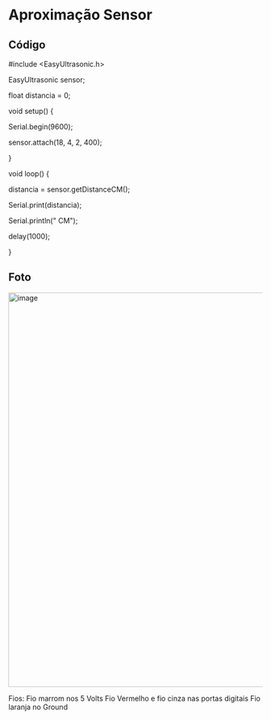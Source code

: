 # Aproximação Sensor

## Código

#include <EasyUltrasonic.h>


EasyUltrasonic sensor;


float distancia = 0;



void setup() {

Serial.begin(9600);

sensor.attach(18, 4, 2, 400);

}

void loop() {

distancia = sensor.getDistanceCM();

Serial.print(distancia);

Serial.println(" CM");

delay(1000);

}

## Foto
<img width="585" height="781" alt="image" src="https://github.com/user-attachments/assets/aa5c0dac-02ce-41b4-addd-6c5c72a6c85a" />

Fios:
Fio marrom nos 5 Volts
Fio Vermelho e fio cinza nas portas digitais
Fio laranja no Ground
